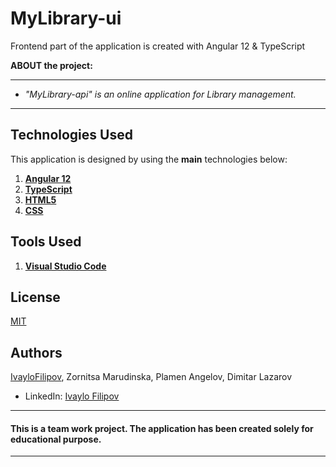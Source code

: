 # MyLibrary-ui
Frontend part of the application is created with Angular 12 & TypeScript

 **ABOUT the project:**
 
 ------------
 
 - *"MyLibrary-api" is an online application for Library management.*


 ------------
 
## **Technologies Used**

This application is designed by using the **main** technologies below:

   1) **[Angular 12](https://angular.io/guide/releases)**
   2) **[TypeScript](https://www.typescripttutorial.net/)**
   3) **[HTML5](https://en.wikipedia.org/wiki/HTML)**
   4) **[CSS](https://www.w3schools.com/css/css_intro.asp)**
   
## **Tools Used**
   1) **[Visual Studio Code](https://code.visualstudio.com/)**

## License
[MIT](https://choosealicense.com/licenses/mit/)

## Authors
[IvayloFilipov](https://github.com/IvayloFilipov/MyLibrary-ui),
Zornitsa Marudinska,
Plamen Angelov,
Dimitar Lazarov

- LinkedIn: [Ivaylo Filipov](https://www.linkedin.com/in/ivaylo-filipov-44149420b/)


------------

#### This is a team work project. The application has been created solely for educational purpose.

------------
